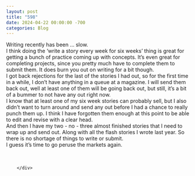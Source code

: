 ```yaml
---
layout: post
title: "598"
date: 2024-04-22 00:00:00 -700
categories: Blog
---
```


<div class="blog-content">
				<div class="paragraph"><span>Writing recently has been &hellip; slow.</span><br><span>I think doing the &lsquo;write a story every week for six weeks&rsquo; thing is great for getting a bunch of practice coming up with concepts. It&rsquo;s even great for completing projects, since you pretty much have to complete them to submit them. It does burn you out on writing for a bit though.</span><br><span>I got back rejections for the last of the stories I had out, so for the first time in a while, I don&rsquo;t have anything in a queue at a magazine. I will send them back out, well at least one of them will be going back out, but still, it&rsquo;s a bit of a bummer to not have any out right now.</span><br><span>I know that at least one of my six week stories can probably sell, but I also didn&rsquo;t want to turn around and send any out before I had a chance to really punch them up. I think I have forgotten them enough at this point to be able to edit and revise with a clear head.</span><br><span>And then I have my two - no - three almost finished stories that I need to wrap up and send out. Along with all the flash stories I wrote last year. So there is no shortage of things to write or submit.</span><br><span>I guess it&rsquo;s time to go peruse the markets again.&nbsp;</span><br><br>&#8203;</div>

		</div>
        